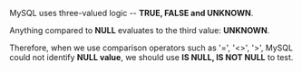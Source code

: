 
MySQL uses three-valued logic -- **TRUE, FALSE and UNKNOWN**. 

Anything compared to **NULL** evaluates to the third value: **UNKNOWN**.

Therefore, when we use comparison operators such as '=', '<>', '>', MySQL could not identify **NULL value**, we should use **IS NULL, IS NOT NULL** to test.
